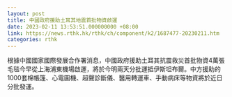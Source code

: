 ```yaml
---
layout: post
title: 中國政府援助土耳其地震首批物資啟運
date: 2023-02-11 13:53:51.000000000 +08:00
link: https://news.rthk.hk/rthk/ch/component/k2/1687477-20230211.htm
categories: rthk
---
```


根據中國國家國際發展合作署消息，中國政府援助土耳其抗震救災首批物資4萬張毛毯今早從上海浦東機場啟運，將於今明兩天分批運抵伊斯坦布爾。中方援助的1000套棉帳篷、心電圖機、超聲診斷儀、醫用轉運車、手動病床等物資將於近日分批發運。
